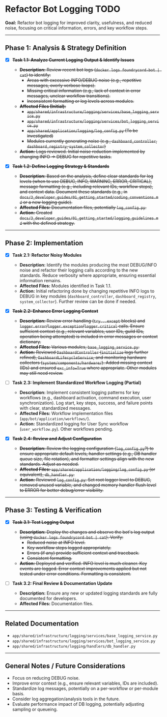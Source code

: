 # Refactor Bot Logging TODO

**Goal:** Refactor bot logging for improved clarity, usefulness, and reduced noise, focusing on critical information, errors, and key workflow steps.

---

## Phase 1: Analysis & Strategy Definition

- [x] ~~**Task 1.1: Analyze Current Logging Output & Identify Issues**~~
    - ~~**Description:** Review recent bot logs (`docker logs foundrycord-bot | cat`) to identify:~~
        - ~~Areas with excessive INFO/DEBUG noise (e.g., repetitive messages, overly verbose loops).~~
        - ~~Missing critical information (e.g., lack of context in error messages, unclear workflow transitions).~~
        - ~~Inconsistent formatting or log levels across modules.~~
    - ~~**Affected Files (Initial):**~~
        - ~~`app/shared/infrastructure/logging/services/base_logging_service.py`~~
        - ~~`app/shared/infrastructure/logging/services/bot_logging_service.py`~~
        - ~~`app/shared/application/logging/log_config.py` (To be investigated)~~
        - ~~Modules currently generating noise (e.g., `dashboard_controller`, `dashboard_registry`, `system_collector`)~~
    - ~~**Action:** Logs reviewed. Initial noise reduction implemented by changing INFO -> DEBUG for repetitive tasks.~~

- [x] ~~**Task 1.2: Define Logging Strategy & Standards**~~
    - ~~**Description:** Based on the analysis, define clear standards for log levels (when to use DEBUG, INFO, WARNING, ERROR, CRITICAL), message formatting (e.g., including relevant IDs, workflow steps), and context data. Document these standards (e.g., in `docs/3_developer_guides/01_getting_started/coding_conventions.md` or a new logging guide).~~
    - ~~**Affected Files:** Documentation files, potentially `log_config.py`.~~
    - ~~**Action:** Created `docs/3_developer_guides/01_getting_started/logging_guidelines.md` with the defined strategy.~~

---

## Phase 2: Implementation

- [x] **Task 2.1: Refactor Noisy Modules**
    - **Description:** Identify the modules producing the most DEBUG/INFO noise and refactor their logging calls according to the new standards. Reduce verbosity where appropriate, ensuring essential information remains.
    - **Affected Files:** Modules identified in Task 1.1.
    - **Action:** Initial refactoring done by changing repetitive INFO logs to DEBUG in key modules (`dashboard_controller`, `dashboard_registry`, `system_collector`). Further review can be done if needed.

- [x] ~~**Task 2.2: Enhance Error Logging Context**~~
    - ~~**Description:** Review error handling (`try...except` blocks) and `logger.error`/`logger.exception`/`logger.critical` calls. Ensure sufficient context (e.g., relevant variables, user IDs, guild IDs, operation being attempted) is included in error messages or context dictionary.~~
    - ~~**Affected Files:** Various modules, `base_logging_service.py`.~~
    - ~~**Action:** Reviewed `DashboardController` (`initialize` logs further refined), `DashboardLifecycleService`, and monitoring hardware collectors (`system/components/hardware/`). Added missing context (IDs) and ensured `exc_info=True` where appropriate. Other modules may still need review.~~

- [ ] **Task 2.3: Implement Standardized Workflow Logging (Partial)**
    - **Description:** Implement consistent logging patterns for key workflows (e.g., dashboard activation, command execution, user synchronization). Log start, key steps, success, and failure points with clear, standardized messages.
    - **Affected Files:** Workflow implementation files (`app/bot/application/workflows/`).
    - **Action:** Standardized logging for User Sync workflow (`user_workflow.py`). Other workflows pending.

- [x] ~~**Task 2.4: Review and Adjust Configuration**~~
    - ~~**Description:** Review the logging configuration (`log_config.py`?) to ensure appropriate default levels, handler settings (e.g., DB handler queue size, file rotation), and formatter settings align with the new standards. Adjust as needed.~~
    - ~~**Affected Files:** `app/shared/application/logging/log_config.py` (or equivalent), `db_handler.py`.~~
    - ~~**Action:** Reviewed `log_config.py`. Set root logger level to DEBUG, removed unused variable, and changed memory handler flush level to ERROR for better debug/error visibility.~~

---

## Phase 3: Testing & Verification

- [x] ~~**Task 3.1: Test Logging Output**~~
    - ~~**Description:** Deploy the changes and observe the bot's log output (using `docker logs foundrycord-bot | cat`). Verify:~~
        - ~~Reduced noise at INFO level.~~
        - ~~Key workflow steps logged appropriately.~~
        - ~~Errors (if any) provide sufficient context and traceback.~~
        - ~~Consistent formatting.~~
    - ~~**Action:** Deployed and verified. INFO level is much cleaner. Key events are logged. Error context improvements applied but not tested under error conditions. Formatting is consistent.~~

- [ ] **Task 3.2: Final Review & Documentation Update**
    - **Description:** Ensure any new or updated logging standards are fully documented for developers.
    - **Affected Files:** Documentation files.

---

## Related Documentation

-   `app/shared/infrastructure/logging/services/base_logging_service.py`
-   `app/shared/infrastructure/logging/services/bot_logging_service.py`
-   `app/shared/infrastructure/logging/handlers/db_handler.py`

---

## General Notes / Future Considerations

-   Focus on reducing DEBUG noise.
-   Improve error context (e.g., ensure relevant variables, IDs are included).
-   Standardize log messages, potentially on a per-workflow or per-module basis.
-   Consider log aggregation/analysis tools in the future.
-   Evaluate performance impact of DB logging, potentially adjusting sampling or queueing.
